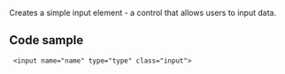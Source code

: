 Creates a simple input element - a control that allows users to input data.

## Code sample

```
 <input name="name" type="type" class="input">
```
